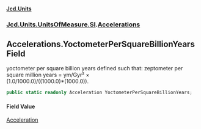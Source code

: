 #### [Jcd.Units](index.md 'index')
### [Jcd.Units.UnitsOfMeasure.SI](Jcd.Units.UnitsOfMeasure.SI.md 'Jcd.Units.UnitsOfMeasure.SI').[Accelerations](Accelerations.md 'Jcd.Units.UnitsOfMeasure.SI.Accelerations')

## Accelerations.YoctometerPerSquareBillionYears Field

yoctometer per square billion years defined such that: zeptometer per square million years = ym/Gyr² ×  
(1.0/1000.0)/((1000.0)*(1000.0)).

```csharp
public static readonly Acceleration YoctometerPerSquareBillionYears;
```

#### Field Value
[Acceleration](Acceleration.md 'Jcd.Units.UnitTypes.Acceleration')